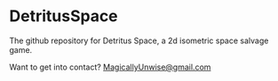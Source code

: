 # DetritusSpace
The github repository for Detritus Space, a 2d isometric space salvage game.

Want to get into contact? MagicallyUnwise@gmail.com
